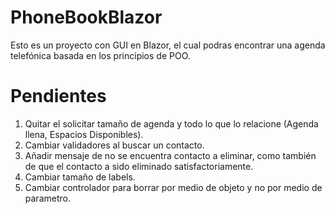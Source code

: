 # PhoneBookBlazor
Esto es un proyecto con GUI en Blazor, el cual podras encontrar una agenda telefónica basada en los principios de POO.

# Pendientes
1. Quitar el solicitar tamaño de agenda y todo lo que lo relacione (Agenda llena, Espacios Disponibles).
2. Cambiar validadores al buscar un contacto.
3. Añadir mensaje de no se encuentra contacto a eliminar, como también de que el contacto a sido eliminado satisfactoriamente.
4. Cambiar tamaño de labels.
5. Cambiar controlador para borrar por medio de objeto y no por medio de parametro.

